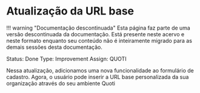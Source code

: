 # Atualização da URL base

!!! warning "Documentação descontinuada"
    Esta página faz parte de uma versão descontinuada da documentação. Está presente neste acervo e neste formato enquanto seu conteúdo não é inteiramente migrado para as demais sessões desta documentação.



Status: Done
Type: Improvement
Assign: QUOTI

Nessa atualização, adicionamos uma nova funcionalidade ao formulário de cadastro. Agora, o usuário pode inserir a URL base personalizada da sua organização através do seu ambiente Quoti
